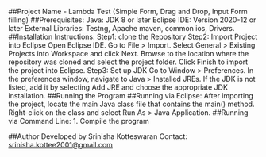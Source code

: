 ##Project Name - Lambda Test (Simple Form, Drag and Drop, Input Form filling)
##Prerequisites:
 Java: JDK 8 or later
 Eclipse IDE: Version 2020-12 or later
 External Libraries: Testng, Apache maven, common ios, Drivers.
 ##Installation Instructions:
  Step1: clone the Repository
  Step2: Import Project into Eclipse
             Open Eclipse IDE.
             Go to File > Import.
             Select General > Existing Projects into Workspace and click Next.
             Browse to the location where the repository was cloned and select the project folder.
             Click Finish to import the project into Eclipse.
  Step3: Set up JDK
          Go to Window > Preferences.
          In the preferences window, navigate to Java > Installed JREs.
          If the JDK is not listed, add it by selecting Add JRE and choose the appropriate JDK installation.
##Running the Program
   ##Running via Eclipse:
        After importing the project, locate the main Java class file that contains the main() method.
        Right-click on the class and select Run As > Java Application.
   ##Running via Command Line:
        1. Compile the program

##Author
  Developed by Srinisha Kotteswaran
  Contact: srinisha.kottee2001@gmail.com

